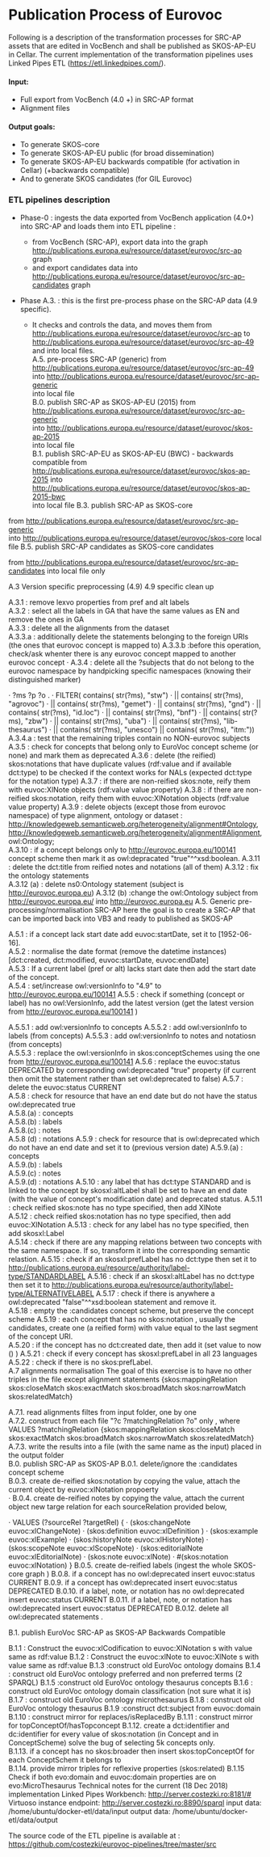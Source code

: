 # Publication Process of Eurovoc

Following is a description of the transformation processes for SRC-AP assets that are edited in VocBench and shall be published as SKOS-AP-EU in Cellar. The current implementation of the transformation pipelines uses Linked Pipes ETL (https://etl.linkedpipes.com/).

#### **Input:** 

* Full export from VocBench (4.0 +) in SRC-AP format   
* Alignment files
  
#### **Output goals:**
* To generate SKOS-core 
* To generate SKOS-AP-EU public (for broad dissemination) 
* To generate SKOS-AP-EU backwards compatible (for activation in Cellar) (+backwards compatible) 
* And to generate SKOS candidates (for GIL Eurovoc) 

### ETL pipelines description
* Phase-0 : ingests the data exported from VocBench application (4.0+) into SRC-AP and loads them into ETL pipeline :    
    * from VocBench (SRC-AP), export data into the graph http://publications.europa.eu/resource/dataset/eurovoc/src-ap graph 
    * and export candidates data into http://publications.europa.eu/resource/dataset/eurovoc/src-ap-candidates graph 

* Phase A.3. : this is the first pre-process phase on the SRC-AP data (4.9 specific). 
    * It checks and controls the data, and moves them from http://publications.europa.eu/resource/dataset/eurovoc/src-ap to http://publications.europa.eu/resource/dataset/eurovoc/src-ap-49 and into local files.  
A.5. pre-process SRC-AP (generic) 
from http://publications.europa.eu/resource/dataset/eurovoc/src-ap-49 
into http://publications.europa.eu/resource/dataset/eurovoc/src-ap-generic  
into local file  
B.0. publish SRC-AP as SKOS-AP-EU (2015) 
from http://publications.europa.eu/resource/dataset/eurovoc/src-ap-generic  
into http://publications.europa.eu/resource/dataset/eurovoc/skos-ap-2015  
into local file  
B.1. publish SRC-AP-EU as SKOS-AP-EU (BWC) - backwards compatible 
from http://publications.europa.eu/resource/dataset/eurovoc/skos-ap-2015 
into http://publications.europa.eu/resource/dataset/eurovoc/skos-ap-2015-bwc  
into local file 
B.3. publish SRC-AP as SKOS-core


from http://publications.europa.eu/resource/dataset/eurovoc/src-ap-generic  
into http://publications.europa.eu/resource/dataset/eurovoc/skos-core 
local file 
B.5. publish SRC-AP candidates as SKOS-core candidates


from http://publications.europa.eu/resource/dataset/eurovoc/src-ap-candidates 
into local file only 

A.3 Version specific  preprocessing (4.9)
4.9 specific clean up

A.3.1 : remove lexvo properties from pref and alt labels  
A.3.2 : select all the labels in GA that have the same values as EN and remove the ones in GA  
A.3.3 : delete all the alignments from the dataset   
A.3.3.a : additionally delete the statements belonging to the foreign URIs (the ones that eurovoc concept is mapped to) 
A.3.3.b :before this operation, check/ask whenter there is any eurovoc concept mapped to another eurovoc concept 
·        A.3.4 : delete all the ?subjects that do not belong to the eurovoc namespace by handpicking specific namespaces (knowing their distinguished marker)

·        ?ms ?p ?o .
·        FILTER( contains( str(?ms), "stw") 
·        || contains( str(?ms), "agrovoc") 
·        || contains( str(?ms), "gemet") 
·        || contains( str(?ms), "gnd") 
·        || contains( str(?ms), "id.loc")
·        || contains( str(?ms), "bnf") 
·        || contains( str(?ms), "zbw") 
·        || contains( str(?ms), "uba") 
·        || contains( str(?ms), "lib-thesaurus")
·        || contains( str(?ms), "unesco")
|| contains( str(?ms), "itm:"))
A.3.4.a : test that the remaining triples contain no NON-eurovoc subjects 
A.3.5 : check for concepts that belong only to EuroVoc concept scheme (or none) and mark them as deprecated 
A.3.6 : delete (the reified) skos:notations that have duplicate values (rdf:value and if available dct:type) 
to be checked if the context works for NALs (expected dct:type for the notation type) 
A.3.7 : if there are non-reified skos:note, reify them with euvoc:XlNote objects (rdf:value value property) 
A.3.8 : if there are non-reified skos:notation, reify them with euvoc:XlNotation objects (rdf:value value property) 
A.3.9 : delete objects (except those from eurovoc namespace) of type alignment, ontology or dataset : <http://knowledgeweb.semanticweb.org/heterogeneity/alignment#Ontology>, <http://knowledgeweb.semanticweb.org/heterogeneity/alignment#Alignment>, owl:Ontology;  
A.3.10 : if a concept belongs only to <http://eurovoc.europa.eu/100141> concept scheme then mark it as owl:depracated "true"^^xsd:boolean. 
A.3.11 : delete the dct:title from reified notes and notations (all of them) 
A.3.12 : fix the ontology statements  
A.3.12 (a) : delete ns0:Ontology statement (subject is http://eurovoc.europa.eu) 
A.3.12 (b) :change the owl:Ontology subject from http://eurovoc.europa.eu/ into http://eurovoc.europa.eu 
A.5. Generic pre-processing/normalisation SRC-AP
here the goal is to create a SRC-AP that can be imported back into VB3 and ready to published as SKOS-AP

A.5.1 :  if a concept lack start date add euvoc:startDate, set it to [1952-06-16].  
A.5.2 :   normalise the date format (remove the datetime instances) [dct:created, dct:modified, euvoc:startDate, euvoc:endDate]  
A.5.3  : If a current label (pref or alt) lacks start date then add the start date of the concept.  
A.5.4 :  set/increase owl:versionInfo to "4.9" to http://eurovoc.europa.eu/100141 
A.5.5 :  check if something (concept or label) has no owl:VersionInfo, add the latest version (get the latest version from http://eurovoc.europa.eu/100141 )


A.5.5.1 : add owl:versionInfo to concepts 
A.5.5.2 : add owl:versionInfo to labels (from concepts) 
A.5.5.3 : add owl:versionInfo to notes and notatiosn (from concepts)  
A.5.5.3 : replace the owl:versionInfo in skos:conceptSchemes using the one from http://eurovoc.europa.eu/100141 
A.5.6 : replace the euvoc:status DEPRECATED by corresponding owl:deprecated "true" property (if current then omit the statement rather than set owl:deprecated to false) 
A.5.7 : delete the euvoc:status CURRENT  
A.5.8 : check for resource that have an end date but do not have the status owl:deprecated true  
A.5.8.(a) : concepts  
A.5.8.(b) : labels  
A.5.8.(c) : notes  
A.5.8 (d) : notations 
A.5.9 : check for resource that is owl:deprecated which do not have an end date and set it to (previous version date) 
A.5.9.(a) : concepts  
A.5.9.(b) : labels  
A.5.9.(c) : notes  
A.5.9.(d) : notations 
A.5.10 :  any label that has dct:type STANDARD and is linked to the concept by skosxl:altLabel shall be set to have an end date (with the value of concept's modification date) and deprecated status. 
A.5.11 :  check reified skos:note has no type specified, then add XlNote  
A.5.12 : check reified skos:notation has no type specified, then add euvoc:XlNotation 
A.5.13 : check for any label has no type specified, then add skosxl:Label  
A.5.14 : check if there are any mapping relations between two concepts with the same namespace. If so, transform it into the corresponding semantic relastion. 
A.5.15 : check if an skosxl:prefLabel has no dct:type then set it to <http://publications.europa.eu/resource/authority/label-type/STANDARDLABEL> 
A.5.16 : check if an skosxl:altLabel has no dct:type then set it to <http://publications.europa.eu/resource/authority/label-type/ALTERNATIVELABEL> 
A.5.17 : check if there is anywhere a owl:deprecated "false"^^xsd:boolean statement and remove it.  
A.5.18 : empty the :candidates concept scheme, but preserve the concept scheme 
A.5.19 : each concept that has no skos:notation , usually the candidates, create one (a reified form) with value equal to the last segment of the concept URI.  
A.5.20 : if the concept has no dct:created date, then add it (set value to now () ) 
A.5.21 : check if every concept has skosxl:prefLabel in all 23 languages 
A.5.22 : check if there is no skos:prefLabel.   
A.7 alignments normalisation 
The goal of this exercise is to have no other triples in the file except alignment statements  {skos:mappingRelation skos:closeMatch skos:exactMatch skos:broadMatch skos:narrowMatch skos:relatedMatch}

A.7.1. read alignments filtes from input folder, one by one  
A.7.2. construct from each file "?c ?matchingRelation ?o" only , where  VALUES ?matchingRelation {skos:mappingRelation skos:closeMatch skos:exactMatch skos:broadMatch skos:narrowMatch skos:relatedMatch} 
A.7.3. write the results into a file (with the same name as the input) placed in the output folder  
B.0. publish SRC-AP as SKOS-AP
B.0.1. delete/ignore the :candidates concept scheme  
B.0.3. create de-reified skos:notation by copying the value, attach the current object by euvoc:xlNotation propoerty  
·        B.0.4. create de-reified notes by copying the value, attach the current object new targe relation for each sourceRelation  provided below, 

·        VALUES (?sourceRel ?targetRel) {
·            (skos:changeNote euvoc:xlChangeNote)
·            (skos:definition euvoc:xlDefinition )
·            (skos:example euvoc:xlExample)
·            (skos:historyNote euvoc:xlHistoryNote)
·            (skos:scopeNote euvoc:xlScopeNote)
·            (skos:editorialNote euvoc:xlEditorialNote)
·            (skos:note euvoc:xlNote)
·            #(skos:notation euvoc:xlNotation)
  }
B.0.5. create de-reified labels (ingest the whole SKOS-core graph ) 
B.0.8. if a concept has no owl:deprecated insert euvoc:status CURRENT 
B.0.9. if a concept has owl:deprecated insert euvoc:status DEPRECATED 
B.0.10. if a label, note, or notation has no owl:deprecated insert euvoc:status CURRENT 
B.0.11. if a label, note, or notation has owl:deprecated insert euvoc:status DEPRECATED 
 B.0.12. delete all owl:deprecated statements . 
 

B.1. publish EuroVoc SRC-AP as SKOS-AP Backwards Compatible
 
B.1.1 : Construct the euvoc:xlCodification to euvoc:XlNotation s with value same as rdf:value 
B.1.2 : Construct the euvoc:xlNote to euvoc:XlNote s with value same as rdf:value 
B.1.3 :construct old EuroVoc ontology domains 
B.1.4 : construct old EuroVoc ontology preferred and non preferred terms (2 SPARQL) 
B.1.5 :construct old EuroVoc ontology thesaurus concepts 
B.1.6 : construct old EuroVoc ontology domain classification (not sure what it is) 
B.1.7 : construct old EuroVoc ontology microthesaurus 
B.1.8 : construct old EuroVoc ontology thesaurus 
B.1.9 :construct dct:subject from euvoc:domain 
B.1.10 : construct mirror for replaces/isReplacedBy 
B.1.11 : construct mirror for topConceptOf/hasTopconcept 
B.1.12. create a dct:identifier and dc:identifier for every value of skos:notation (in Concept and in ConceptScheme) 
solve the bug of selecting 5k concepts only.  
B.1.13. if a concept has no skos:broader then insert skos:topConceptOf for each ConceptSchem it belongs to  
B.1.14. provide mirror triples for reflexive properties (skos:related) 
B.1.15 Check if both evo:domain and euvoc:domain properties are on evo:MicroThesaurus 
Technical notes for the current (18 Dec 2018) implementation
Linked Pipes Workbench: http://server.costezki.ro:8181/# 
Virtuoso instance endpoint: http://server.costezki.ro:8890/sparql 
input data: /home/ubuntu/docker-etl/data/input 
output data: /home/ubuntu/docker-etl/data/output 

The source code of the ETL pipeline is available at : https://github.com/costezki/eurovoc-pipelines/tree/master/src  
